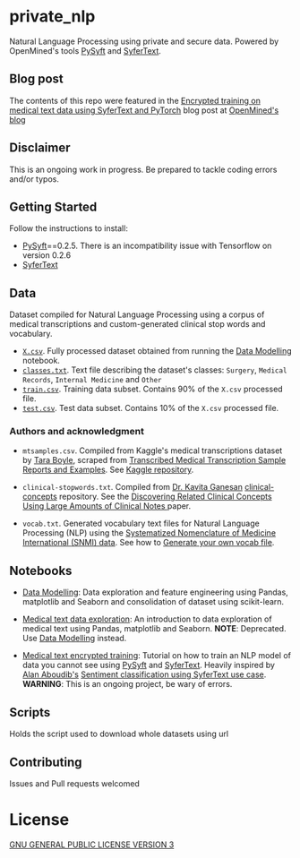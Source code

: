 # private_nlp
Natural Language Processing using private and secure data. Powered by OpenMined's tools [PySyft](https://github.com/OpenMined/PySyft) and [SyferText](https://github.com/OpenMined/SyferText).

## Blog post
The contents of this repo were featured in the [Encrypted training on medical text data using SyferText and PyTorch](https://blog.openmined.org/encrypted-training-medical-text-syfertext/) blog post at [OpenMined's blog](https://blog.openmined.org/)

## Disclaimer
This is an ongoing work in progress. Be prepared to tackle coding errors and/or typos.

## Getting Started
Follow the instructions to install:
- [PySyft](https://github.com/OpenMined/PySyft)==0.2.5. There is an incompatibility issue with Tensorflow on version 0.2.6
- [SyferText](https://github.com/OpenMined/SyferText)

## Data
Dataset compiled for Natural Language Processing using a corpus of medical transcriptions and custom-generated clinical stop words and vocabulary.

- [`X.csv`](https://github.com/socd06/private_nlp/blob/master/data/X.csv). Fully processed dataset obtained from running the [Data Modelling](https://github.com/socd06/private_nlp/blob/master/notebooks/medical-text-data-modelling.ipynb) notebook.
- [`classes.txt`](https://github.com/socd06/private_nlp/blob/master/data/classes.txt). Text file describing the dataset's classes: `Surgery`, `Medical Records`, `Internal Medicine` and `Other`
- [`train.csv`](https://github.com/socd06/private_nlp/blob/master/data/train.csv). Training data subset. Contains 90% of the `X.csv` processed file.
- [`test.csv`](https://github.com/socd06/private_nlp/blob/master/data/test.csv). Test data subset. Contains 10% of the `X.csv` processed file.

### Authors and acknowledgment
- `mtsamples.csv`. Compiled from Kaggle's medical transcriptions dataset by [Tara Boyle](https://github.com/terrah27), scraped from [Transcribed Medical Transcription Sample Reports and Examples](https://www.mtsamples.com/). See [Kaggle repository](https://www.kaggle.com/tboyle10/medicaltranscriptions#mtsamples.csv).

- `clinical-stopwords.txt`. Compiled from [Dr. Kavita Ganesan](https://github.com/kavgan) [clinical-concepts](https://github.com/kavgan/clinical-concepts) repository. See the [Discovering Related Clinical Concepts Using Large Amounts of Clinical Notes
](https://www.ncbi.nlm.nih.gov/pmc/articles/PMC5015701/) paper.

- `vocab.txt`. Generated vocabulary text files for Natural Language Processing (NLP) using the [Systematized Nomenclature of Medicine International (SNMI) data](https://bioportal.bioontology.org/ontologies/SNMI). See how to [Generate your own vocab file](https://github.com/socd06/snmi_vocab/blob/master/notebooks/snmi_vocab.ipynb).

## Notebooks
- [Data Modelling](https://github.com/socd06/private_nlp/blob/master/notebooks/medical-text-data-modelling.ipynb): Data exploration and feature engineering using Pandas, matplotlib and Seaborn and consolidation of dataset using scikit-learn.

- [Medical text data exploration](https://github.com/socd06/private_nlp/blob/master/notebooks/medical-text-data-exploration.ipynb): An introduction to data exploration of medical text using Pandas, matplotlib and Seaborn. **NOTE**: Deprecated. Use [Data Modelling](https://github.com/socd06/private_nlp/blob/master/notebooks/medical-text-data-modelling.ipynb) instead.

- [Medical text encrypted training](https://github.com/socd06/private_nlp/blob/master/notebooks/medical-text-encrypted-training.ipynb): Tutorial on how to train an NLP model of data you cannot see using [PySyft](https://github.com/OpenMined/PySyft) and [SyferText](https://github.com/OpenMined/SyferText). Heavily inspired by [Alan Aboudib's](https://twitter.com/alan_aboudib) [Sentiment classification using SyferText use case](https://github.com/OpenMined/SyferText/blob/master/tutorials/usecases/UC01%20-%20Sentiment%20Classifier%20-%20Private%20Datasets%20-%20(Secure%20Training).ipynb). **WARNING**: This is an ongoing project, be wary of errors.

## Scripts
Holds the script used to download whole datasets using url

## Contributing
Issues and Pull requests welcomed

# License
[GNU GENERAL PUBLIC LICENSE VERSION 3](https://github.com/socd06/medical-nlp/blob/master/LICENSE)
